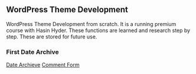 ## WordPress Theme Development 
WordPress Theme Development from scratch. It is a running premium course with Hasin Hyder. These functions are learned and research step by step. These are stored for future use.

### First Date Archive
<a href="https://github.com/zmfoundation/Wordpress/blob/master/custom-query.php%20(get_posts%20with%20pagination)">Date Archieve</a>
<a href="#">Comment Form</a>
